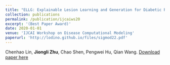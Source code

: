 ```yaml
---
title: "ELLG: Explainable Lesion Learning and Generation for Diabetic Retinopathy Detection."
collection: publications
permalink: /publication/ijcaiws20
excerpt: '(Best Paper Award)'
date: 2020-01-01
venue: 'IJCAI Workshop on Disease Computational Modeling'
paperurl: 'http://lodino.github.io/files/sigmod22.pdf'
---
```

Chenhao Lin, **Jiongli Zhu**, Chao Shen, Pengwei Hu, Qian Wang.
[Download paper here](http://lodino.github.io/files/ijcaiws20.pdf)